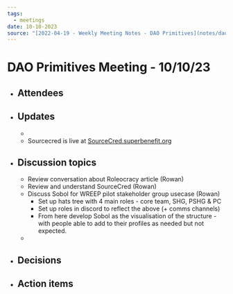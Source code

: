 ```yaml
---
tags:
  - meetings
date: 10-10-2023
source: "[2022-04-19 - Weekly Meeting Notes - DAO Primitives](notes/dao-primitives/primitives-archive/primitives-docs/2022-04-19%20-%20Weekly%20Meeting%20Notes%20-%20DAO%20Primitives.md)"
---
```


# DAO Primitives Meeting - 10/10/23

- ## Attendees


- ## Updates
	-  
	- Sourcecred is live at [SourceCred.superbenefit.org](http://sourcecred.superbenefit.org/#/explorer)
- ## Discussion topics
	- Review conversation about Roleocracy article (Rowan)
	- Review and understand SourceCred (Rowan)
	- Discuss Sobol for WREEP pilot stakeholder group usecase (Rowan)
		- Set up hats tree with 4 main roles - core team, SHG, PSHG & PC
		- Set up roles in discord to reflect the above (+ comms channels)
		- From here develop Sobol as the visualisation of the structure - with people able to add to their profiles as needed but not expected.
	- 


- ## Decisions


- ## Action items